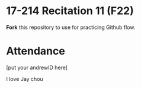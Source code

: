 # 17-214 Recitation 11 (F22)
**Fork** this repository to use for practicing Github flow.

# Attendance
[put your andrewID here]

I love Jay chou